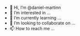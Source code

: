 - 👋 Hi, I’m @daniel-martinn
- 👀 I’m interested in ...
- 🌱 I’m currently learning ...
- 💞️ I’m looking to collaborate on ...
- 📫 How to reach me ...

<!---
daniel-martinn/daniel-martinn is a ✨ special ✨ repository because its `README.md` (this file) appears on your GitHub profile.
You can click the Preview link to take a look at your changes.
--->
